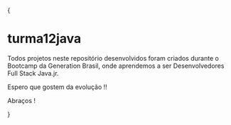 {

# turma12java

Todos projetos neste repositório desenvolvidos foram criados durante o Bootcamp da Generation Brasil, onde aprendemos a ser Desenvolvedores Full Stack Java.jr.

Espero que gostem da evolução !!

Abraços !


}
